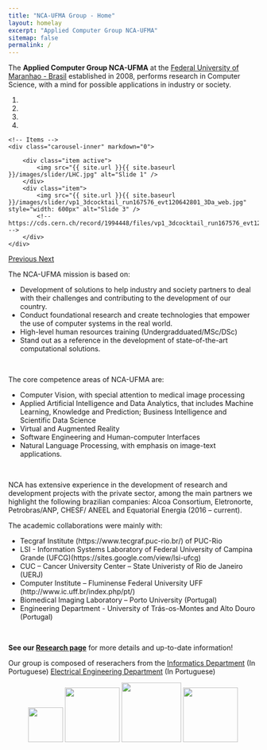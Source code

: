 ```yaml
---
title: "NCA-UFMA Group - Home"
layout: homelay
excerpt: "Applied Computer Group NCA-UFMA"
sitemap: false
permalink: /
---
```


The <b>Applied Computer Group NCA-UFMA</b> at the [Federal University of Maranhao - Brasil](http://www.ufma.br) established in 2008,  performs research in Computer Science, with a mind for possible applications in industry or society.


<div markdown="0" id="carousel" class="carousel slide" data-ride="carousel" data-interval="5000" data-pause="hover" >
    <!-- Menu -->
    <ol class="carousel-indicators">
        <li data-target="#carousel" data-slide-to="0" class="active"></li>
        <li data-target="#carousel" data-slide-to="1"></li>
        <li data-target="#carousel" data-slide-to="2"></li>
        <li data-target="#carousel" data-slide-to="3"></li>
    </ol>

    <!-- Items -->
    <div class="carousel-inner" markdown="0">

        <div class="item active">
            <img src="{{ site.url }}{{ site.baseurl }}/images/slider/LHC.jpg" alt="Slide 1" />
        </div>
        <div class="item">
            <img src="{{ site.url }}{{ site.baseurl }}/images/slider/vp1_3dcocktail_run167576_evt120642801_3Da_web.jpg" style="width: 600px" alt="Slide 3" />
            <!-- https://cds.cern.ch/record/1994448/files/vp1_3dcocktail_run167576_evt120642801_3Da_web.jpg -->
        </div>
    </div>
  <a class="left carousel-control" href="#carousel" role="button" data-slide="prev">
    <span class="glyphicon glyphicon-chevron-left" aria-hidden="true"></span>
    <span class="sr-only">Previous</span>
  </a>
  <a class="right carousel-control" href="#carousel" role="button" data-slide="next">
    <span class="glyphicon glyphicon-chevron-right" aria-hidden="true"></span>
    <span class="sr-only">Next</span>
  </a>
</div>


The NCA-UFMA mission is based on:
<UL TYPE=DISC>
<LI> Development of solutions to help industry and society partners to deal with their challenges and contributing to the development of our country.
<LI> Conduct foundational research and create technologies that empower the use of computer systems in the real world.
<LI> High-level human resources training (Undergradduated/MSc/DSc)
<LI> Stand out as a reference in the development of state-of-the-art computational solutions.
</UL>	
<br>
    
The core competence areas of NCA-UFMA are:
<UL TYPE=DISC>
    <LI> Computer Vision, with special attention to medical image processing </LI>
<LI> Applied Artificial Intelligence and Data Analytics, that includes Machine Learning, Knowledge and Prediction; Business Intelligence and Scientific Data Science </LI>
<LI> Virtual and Augmented Reality </LI>
<LI> Software Engineering and Human-computer Interfaces </LI>
<LI> Natural Language Processing, with emphasis on image-text applications.</LI>
</UL>	
<br>

NCA has extensive experience in the development of research and development projects with the private sector, among the main partners we highlight the following brazilian companies: Alcoa Consortium, Eletronorte, Petrobras/ANP, CHESF/ ANEEL  and Equatorial Energia (2016 – current).

The academic collaborations were mainly with:
<UL TYPE=DISC>
<LI> Tecgraf Institute (https://www.tecgraf.puc-rio.br/) of PUC-Rio </LI>
<LI> LSI - Information Systems Laboratory of Federal University of Campina Grande (UFCG)(https://sites.google.com/view/lsi-ufcg)</LI>
<LI> CUC – Cancer University Center – State Univeristy of Rio de Janeiro (UERJ) </LI>
<LI> Computer Institute – Fluminense Federal University UFF (http://www.ic.uff.br/index.php/pt/) </LI>
<LI> Biomedical Imaging Laboratory – Porto University (Portugal) </LI>
<LI> Engineering Department - University of Trás-os-Montes and Alto Douro (Portugal) </LI>
</UL>	
<br>


<b>See our [Research page](research)</b> for more details and up-to-date information!

Our group is composed of reserachers from the 
[Informatics Department](https://sigaa.ufma.br/sigaa/public/departamento/portal.jsf?lc=pt_BR&id=998) (In Portuguese)
[Electrical Engineering Department](https://sigaa.ufma.br/sigaa/public/departamento/portal.jsf?id=1051) (In Portuguese)


<figure class="fourth">
  <img src="{{ site.url }}{{ site.baseurl }}/images/logopic/Logo_Illinois.jpg" style="width: 70px">
  <img src="{{ site.url }}{{ site.baseurl }}/images/logopic/Logo_NCSA.jpg" style="width: 110px">
  <img src="{{ site.url }}{{ site.baseurl }}/images/logopic/Logo_ATLAS.png" style="width: 120px">
  <img src="{{ site.url }}{{ site.baseurl }}/images/logopic/Logo_CERN.jpg" style="width: 110px">
</figure>
